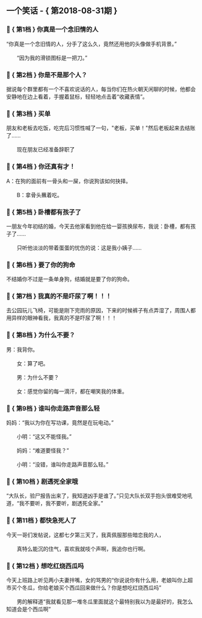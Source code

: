 ## 一个笑话 - { 第2018-08-31期 }
</hr>

### :jack_o_lantern: { 第1档 } 你真是一个念旧情的人
“你真是一个念旧情的人，分手了这么久，竟然还用他的头像做手机背景。”<br/><br/>　　“因为我的滑锁图标是一把刀。”


### :jack_o_lantern: { 第2档 } 你是不是那个人？
据说每个群里都有一个不喜欢说话的人，每当你们在热火朝天闲聊的时候，他都会安静地在边上看着，手握着鼠标，轻轻地点击着“收藏表情”。


### :jack_o_lantern: { 第3档 } 买单
朋友和老板去吃饭，吃完后习惯性喊了一句，&quot;老板，买单！&quot;然后老板起来去结账了……<br/><br/>　　现在朋友已经准备辞职了


### :jack_o_lantern: { 第4档 } 你还真有才！
A：在狗的面前有一骨头和一屎，你说狗该如何抉择。<br/><br/>　　B：拿骨头蘸着吃。


### :jack_o_lantern: { 第5档 } 卧槽都有孩子了
一朋友今年初结的婚，今天去他家看到他在给一婴孩换尿布，我说：卧槽，都有孩子了……<br/><br/>　　只听他淡淡的带着蛋蛋的忧伤的说：这是我小姨子……


### :jack_o_lantern: { 第6档 } 要了你的狗命
不结婚你不过是一条单身狗，结婚就是要了你的狗命。


### :jack_o_lantern: { 第7档 } 我真的不是吓尿了啊！！！
去公园玩儿飞椅，可能是刚下完雨的原因，下来的时候裤子有点弄湿了，周围人都用异样的眼神看我，我真的不是吓尿了啊！！！


### :jack_o_lantern: { 第8档 } 为什么不要？
男：我背你。<br/><br/>　　女：算了吧。<br/><br/>　　男：为什么不要？<br/><br/>　　女：感觉你留的每一滴汗，都在嘲笑我的体重。


### :jack_o_lantern: { 第9档 } 谁叫你走路声音那么轻
妈妈：“我以为你在写功课，竟然是在玩电动。”<br/><br/>　　小明：“这又不能怪我。”<br/><br/>　　妈妈：“难道要怪我？”<br/><br/>　　小明：“没错，谁叫你走路声音那么轻。”


### :jack_o_lantern: { 第10档 } 剧透死全家哦
“大队长，验尸报告出来了，我知道凶手是谁了。”只见大队长双手抱头很难受地吼道，“我不要听，我不要听，剧透死全家。”


### :jack_o_lantern: { 第11档 } 都快急死人了
今天一哥们发帖说，这都七夕第三天了，我真佩服那些暗恋我的人，<br/><br/>　　真特么能沉的住气，喜欢我就吱个声啊，我追你也行啊。


### :jack_o_lantern: { 第12档 } 想吃红烧西瓜吗
今天上班路上听见两小夫妻拌嘴，女的骂男的“你说说你有什么用，老娘叫你上超市买个冬瓜，你给老娘买个西瓜回来做什么？你是想吃红烧西瓜吗”<br/><br/>　　男的解释道“我就看见那一堆冬瓜里面就这个最特别我以为是最好的，我怎么知道会是个西瓜啊”

